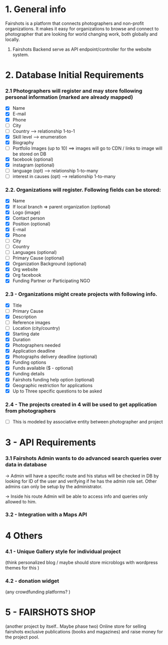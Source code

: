 # 1. General info
Fairshots is a platform that connects photographers and non-profit organizations. It makes it easy for organizations to browse and connect to photographer that are looking for world changing work, both globally and locally.

1. Fairshots Backend serve as API endpoint/controller for the website system.

# 2. Database Initial Requirements 
### 2.1 Photographers will register and may store following personal information (marked are already mapped)
- [x] Name
- [x] E-mail
- [x] Phone
- [ ] City 
- [ ] Country --> relationship 1-to-1 
- [x] Skill level --> enumeration
- [x] Biography
- [ ] Portfolio Images (up to 10) ==> images will go to CDN / links to image will be stored on DB
- [x] facebook  (optional)
- [x] instagram (optional)
- [ ] language (opt) --> relationship 1-to-many
- [ ] interest in causes (opt) --> relationship 1-to-many

### 2.2. Organizations will register. Following fields can be stored:
- [x] Name
- [x] If local branch => parent organization (optional)
- [x] Logo (image)
- [x] Contact person
- [x] Position (optional)
- [x] E-mail
- [x] Phone
- [ ] City
- [ ] Country
- [ ] Languages (optional)
- [ ] Primary Cause (optional)
- [x] Organization Background (optional)
- [x] Org website
- [x] Org facebook
- [x] Funding Partner or Participating NGO

### 2.3 - Organizations might create projects with following info.

- [x] Title
- [ ] Primary Cause
- [x] Description
- [ ] Reference images
- [ ] Location (city/country)
- [x] Starting date
- [x] Duration
- [x] Photographers needed
- [x] Application deadline
- [x] Photographs delivery deadline (optional)
- [x] Funding options
- [x] Funds available ($ - optional)
- [x] Funding details
- [x] Fairshots funding help option (optional)
- [x] Geographic restriction for applications
- [x] Up to Three specific questions to be asked

### 2.4 - The projects created in 4 will be used to get application from photographers
- [ ] This is modeled by associative entity between photographer and project


# 3 - API Requirements

### 3.1 Fairshots Admin wants to do advanced search queries over data in database

-> Admin will have a specific route and his status will be checked in DB by looking for ID of the user and verifying if he has the admin role set. Other admins can only be setup by the administrator.

-> Inside his route Admin will be able to access info and queries only allowed to him.

### 3.2 - Integration with a Maps API

# 4 Others

### 4.1 - Unique Gallery style for individual project
(think personalized blog / maybe should store microblogs with wordpress themes for this )

### 4.2 - donation widget
(any crowdfunding platforms? )

# 5 - FAIRSHOTS SHOP
(another project by itself.. Maybe phase two)
	Online store for selling fairshots exclusive publications (books and magazines) and raise money for the project pool.
